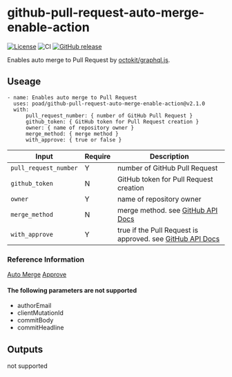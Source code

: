 # github-pull-request-auto-merge-enable-action

[![License](https://img.shields.io/badge/license-MIT-green.svg?style=flat)](LICENSE)
![CI](https://github.com/poad/github-pull-request-auto-merge-enable-action/workflows/CI/badge.svg)
[![GitHub release](https://img.shields.io/github/release/poad/github-pull-request-auto-merge-enable-action.svg)](https://GitHub.com/poad/github-pull-request-auto-merge-enable-action/releases/)

Enables auto merge to Pull Request by [octokit/graphql.js](https://github.com/octokit/graphql.js/).

## Useage

```$yaml
- name: Enables auto merge to Pull Request
  uses: poad/github-pull-request-auto-merge-enable-action@v2.1.0
  with:
      pull_request_number: { number of GitHub Pull Request }
      github_token: { GitHub token for Pull Request creation }
      owner: { name of repository owner }
      merge_method: { merge method }
      with_approve: { true or false }
```

| **Input**                | **Require** | **Description**                                                                                                                               |
|--------------------------|-------------|-----------------------------------------------------------------------------------------------------------------------------------------------|
| `pull_request_number`    | Y           | number of GitHub Pull Request                                                                                                                 |
| `github_token`           | N           | GitHub token for Pull Request creation                                                                                                        |
| `owner`                  | Y           | name of repository owner                                                                                                                      |
| `merge_method`           | N           | merge method. see [GitHub API Docs](https://docs.github.com/en/graphql/reference/mutations#enablepullrequestautomerge)                        |
| `with_approve`           | Y           | true if the Pull Request is approved. see [GitHub API Docs](https://docs.github.com/en/graphql/reference/mutations#submitpullrequestreview)   |


### Reference Information

[Auto Merge](https://docs.github.com/en/graphql/reference/mutations#enablepullrequestautomerge)
[Approve](https://docs.github.com/en/graphql/reference/mutations#submitpullrequestreview)

#### The following parameters are not supported

- authorEmail
- clientMutationId
- commitBody
- commitHeadline

## Outputs

not supported
